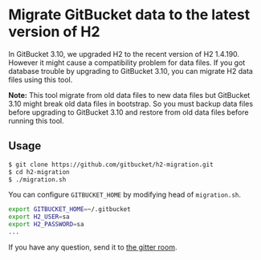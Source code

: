 # Migrate GitBucket data to the latest version of H2

In GitBucket 3.10, we upgraded H2 to the recent version of H2 1.4.190. However it might cause a compatibility problem for data files. If you got database trouble by upgrading to GitBucket 3.10, you can migrate H2 data files using this tool.

**Note:** This tool migrate from old data files to new data files but GitBucket 3.10 might break old data files in bootstrap. So you must backup data files before upgrading to GitBucket 3.10 and restore from old data files before running this tool.

## Usage

```bash
$ git clone https://github.com/gitbucket/h2-migration.git
$ cd h2-migration
$ ./migration.sh
```

You can configure `GITBUCKET_HOME` by modifying head of `migration.sh`.

```bash
export GITBUCKET_HOME=~/.gitbucket
export H2_USER=sa
export H2_PASSWORD=sa
...
```

If you have any question, send it to [the gitter room](https://gitter.im/gitbucket/gitbucket).
